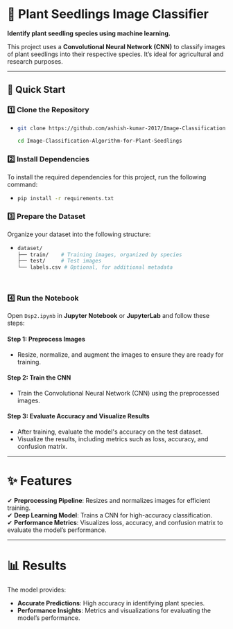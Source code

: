 # 🌱 Plant Seedlings Image Classifier  

**Identify plant seedling species using machine learning.**  

This project uses a **Convolutional Neural Network (CNN)** to classify images of plant seedlings into their respective species. It’s ideal for agricultural and research purposes.  

---

## 🚀 Quick Start  

### 1️⃣ Clone the Repository  
 - ```bash  
   git clone https://github.com/ashish-kumar-2017/Image-Classification-Algorithm-for-Plant-Seedlings.git
 
   cd Image-Classification-Algorithm-for-Plant-Seedlings


### 2️⃣ Install Dependencies
To install the required dependencies for this project, run the following command:

 - ```bash
   pip install -r requirements.txt


### 3️⃣ Prepare the Dataset

 Organize your dataset into the following structure:

 - ```bash
   dataset/
   ├── train/    # Training images, organized by species
   ├── test/     # Test images
   └── labels.csv # Optional, for additional metadata

  
### 4️⃣ Run the Notebook

Open `Dsp2.ipynb` in **Jupyter Notebook** or **JupyterLab** and follow these steps:

#### Step 1: Preprocess Images
- Resize, normalize, and augment the images to ensure they are ready for training.

#### Step 2: Train the CNN
- Train the Convolutional Neural Network (CNN) using the preprocessed images.

#### Step 3: Evaluate Accuracy and Visualize Results
- After training, evaluate the model's accuracy on the test dataset.
- Visualize the results, including metrics such as loss, accuracy, and confusion matrix.

---

# ✨ Features

✔ **Preprocessing Pipeline**: Resizes and normalizes images for efficient training.  
✔ **Deep Learning Model**: Trains a CNN for high-accuracy classification.  
✔ **Performance Metrics**: Visualizes loss, accuracy, and confusion matrix to evaluate the model’s performance.

---

# 📊 Results

The model provides:

- **Accurate Predictions**: High accuracy in identifying plant species.  
- **Performance Insights**: Metrics and visualizations for evaluating the model’s performance.
